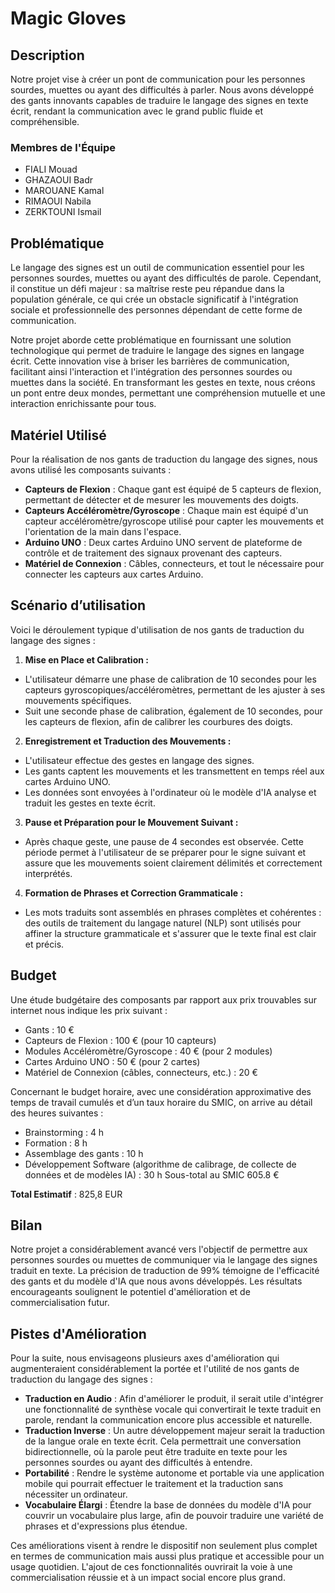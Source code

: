 # Magic Gloves
## Description
Notre projet vise à créer un pont de communication pour les personnes sourdes, muettes ou ayant des difficultés à parler. Nous avons développé des gants innovants capables de traduire le langage des signes en texte écrit, rendant la communication avec le grand public fluide et compréhensible. 

### Membres de l'Équipe
+ FIALI Mouad
+ GHAZAOUI Badr
+ MAROUANE Kamal
+ RIMAOUI Nabila
+ ZERKTOUNI Ismail


## Problématique
Le langage des signes est un outil de communication essentiel pour les personnes sourdes, muettes ou ayant des difficultés de parole. Cependant, il constitue un défi majeur : sa maîtrise reste peu répandue dans la population générale, ce qui crée un obstacle significatif à l'intégration sociale et professionnelle des personnes dépendant de cette forme de communication.

Notre projet aborde cette problématique en fournissant une solution technologique qui permet de traduire le langage des signes en langage écrit. Cette innovation vise à briser les barrières de communication, facilitant ainsi l'interaction et l'intégration des personnes sourdes ou muettes dans la société. En transformant les gestes en texte, nous créons un pont entre deux mondes, permettant une compréhension mutuelle et une interaction enrichissante pour tous.


## Matériel Utilisé
Pour la réalisation de nos gants de traduction du langage des signes, nous avons utilisé les composants suivants :
- **Capteurs de Flexion** : Chaque gant est équipé de 5 capteurs de flexion, permettant de détecter et de mesurer les mouvements des doigts.
- **Capteurs Accéléromètre/Gyroscope** : Chaque main est équipé d'un capteur accéléromètre/gyroscope utilisé pour capter les mouvements et l'orientation de la main dans l'espace.
- **Arduino UNO** : Deux cartes Arduino UNO servent de plateforme de contrôle et de traitement des signaux provenant des capteurs.
- **Matériel de Connexion** : Câbles, connecteurs, et tout le nécessaire pour connecter les capteurs aux cartes Arduino.
  

## Scénario d’utilisation
Voici le déroulement typique d'utilisation de nos gants de traduction du langage des signes :

1. **Mise en Place et Calibration :**
+ L'utilisateur démarre une phase de calibration de 10 secondes pour les capteurs gyroscopiques/accéléromètres, permettant de les ajuster à ses mouvements spécifiques.
+ Suit une seconde phase de calibration, également de 10 secondes, pour les capteurs de flexion, afin de calibrer les courbures des doigts.

2. **Enregistrement et Traduction des Mouvements :**
+ L'utilisateur effectue des gestes en langage des signes.
+ Les gants captent les mouvements et les transmettent en temps réel aux cartes Arduino UNO.
+ Les données sont envoyées à l'ordinateur où le modèle d'IA analyse et traduit les gestes en texte écrit.
  
3. **Pause et Préparation pour le Mouvement Suivant :**
+ Après chaque geste, une pause de 4 secondes est observée. Cette période permet à l'utilisateur de se préparer pour le signe suivant et assure que les mouvements soient clairement délimités et correctement interprétés.

4. **Formation de Phrases et Correction Grammaticale :**
+ Les mots traduits sont assemblés en phrases complètes et cohérentes : des outils de traitement du langage naturel (NLP) sont utilisés pour affiner la structure grammaticale et s'assurer que le texte final est clair et précis.


## Budget
Une étude budgétaire des composants par rapport aux prix trouvables sur internet nous indique les prix suivant :
+ Gants : 10 €
+ Capteurs de Flexion : 100 € (pour 10 capteurs)
+ Modules Accéléromètre/Gyroscope : 40 € (pour 2 modules)
+ Cartes Arduino UNO : 50 € (pour 2 cartes)
+ Matériel de Connexion (câbles, connecteurs, etc.) : 20 €

Concernant le budget horaire, avec une considération approximative des temps de travail cumulés et d’un taux horaire du SMIC, on arrive au détail des heures suivantes :
+ Brainstorming : 4 h
+ Formation : 8 h
+ Assemblage des gants : 10 h
+ Développement Software (algorithme de calibrage, de collecte de données et de modèles IA) : 30 h
Sous-total au SMIC 605.8 €

**Total Estimatif** : 825,8 EUR


## Bilan
Notre projet a considérablement avancé vers l'objectif de permettre aux personnes sourdes ou muettes de communiquer via le langage des signes traduit en texte. La précision de traduction de 99% témoigne de l'efficacité des gants et du modèle d'IA que nous avons développés. Les résultats encourageants soulignent le potentiel d'amélioration et de commercialisation futur.


## Pistes d'Amélioration
Pour la suite, nous envisageons plusieurs axes d'amélioration qui augmenteraient considérablement la portée et l'utilité de nos gants de traduction du langage des signes :
+ **Traduction en Audio** : Afin d'améliorer le produit, il serait utile d'intégrer une fonctionnalité de synthèse vocale qui convertirait le texte traduit en parole, rendant la communication encore plus accessible et naturelle.
+ **Traduction Inverse** : Un autre développement majeur serait la traduction de la langue orale en texte écrit. Cela permettrait une conversation bidirectionnelle, où la parole peut être traduite en texte pour les personnes sourdes ou ayant des difficultés à entendre.
+ **Portabilité** : Rendre le système autonome et portable via une application mobile qui pourrait effectuer le traitement et la traduction sans nécessiter un ordinateur.
+ **Vocabulaire Élargi** : Étendre la base de données du modèle d'IA pour couvrir un vocabulaire plus large, afin de pouvoir traduire une variété de phrases et d'expressions plus étendue.

Ces améliorations visent à rendre le dispositif non seulement plus complet en termes de communication mais aussi plus pratique et accessible pour un usage quotidien. L'ajout de ces fonctionnalités ouvrirait la voie à une commercialisation réussie et à un impact social encore plus grand.
